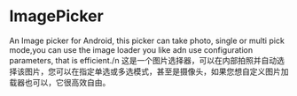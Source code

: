 # ImagePicker
An Image picker for Android, this picker can take photo, single or multi pick mode,you can use the image loader you like adn use configuration parameters, that is efficient./n 这是一个图片选择器，可以在内部拍照并自动选择该图片，您可以在指定单选或多选模式，甚至是摄像头，如果您想自定义图片加载器也可以，它很高效自由。
